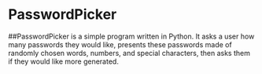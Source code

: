 # PasswordPicker

##PasswordPicker is a simple program written in Python. It asks a user how many passwords they would like, presents these passwords made of randomly chosen words, numbers, and special characters, then asks them if they would like more generated.


